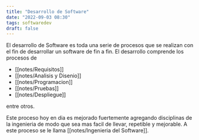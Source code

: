```yaml
---
title: "Desarrollo de Software"
date: "2022-09-03 08:30"
tags: softwaredev
draft: false
---
```

El desarrollo de Software es toda una serie de procesos que se realizan con el fin de desarrollar un software de fin a fin. El desarrollo comprende los procesos de
- [[notes/Requisitos]]
- [[notes/Analisis y Disenio]]
- [[notes/Programacion]]
- [[notes/Pruebas]]
- [[notes/Despliegue]]

entre otros.

Este proceso hoy en dia es mejorado fuertemente agregando disciplinas de la ingenieria de modo que sea mas facil de llevar, repetible y mejorable. A este proceso se le llama [[notes/Ingenieria del Software]].
